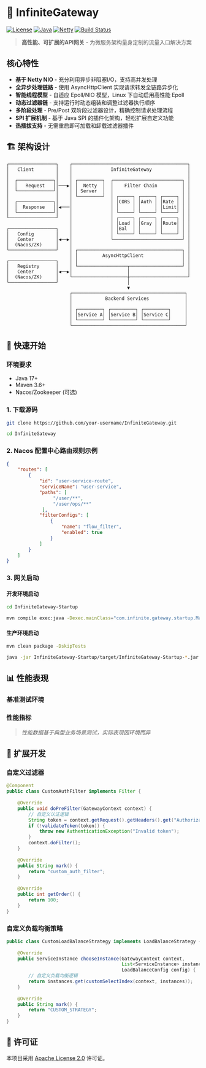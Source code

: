 # 🚀 InfiniteGateway

[![License](https://img.shields.io/badge/license-Apache%202-blue.svg)](https://www.apache.org/licenses/LICENSE-2.0.html)
[![Java](https://img.shields.io/badge/Java-17+-green.svg)](https://openjdk.java.net/)
[![Netty](https://img.shields.io/badge/Netty-4.x-red.svg)](https://netty.io/)
[![Build Status](https://img.shields.io/badge/build-passing-brightgreen.svg)]()

> **高性能、可扩展的API网关** - 为微服务架构量身定制的流量入口解决方案

## 核心特性
- **基于 Netty NIO** - 充分利用异步非阻塞I/O，支持高并发处理
- **全异步处理链路** - 使用 AsyncHttpClient 实现请求转发全链路异步化
- **智能线程模型** - 自适应 Epoll/NIO 模型，Linux 下自动启用高性能 Epoll
- **动态过滤器链** - 支持运行时动态组装和调整过滤器执行顺序
- **多阶段处理** - Pre/Post 双阶段过滤器设计，精确控制请求处理流程
- **SPI 扩展机制** - 基于 Java SPI 的插件化架构，轻松扩展自定义功能
- **热插拔支持** - 无需重启即可加载和卸载过滤器插件

## 🏗️ 架构设计

```
┌─────────────────┐    ┌──────────────────────────────────────────┐
│   Client        │    │              InfiniteGateway             │
│                 │    │                                          │
│  ┌─────────────┐│    │ ┌─────────┐  ┌─────────────────────────┐ │
│  │   Request   ││───▶│ │  Netty  │  │    Filter Chain         │ │
│  └─────────────┘│    │ │ Server  │  │                         │ │
│                 │    │ └─────────┘  │ ┌─────┐ ┌─────┐ ┌─────┐ │ │
│  ┌─────────────┐│    │              │ │CORS │ │Auth │ │Rate │ │ │
│  │  Response   ││◀───│              │ │     │ │     │ │Limit│ │ │
│  └─────────────┘│    │              │ └─────┘ └─────┘ └─────┘ │ │
└─────────────────┘    │              │ ┌─────┐ ┌─────┐ ┌─────┐ │ │
                       │              │ │Load │ │Gray │ │Route│ │ │
┌─────────────────┐    │              │ │Bal  │ │     │ │     │ │ │
│   Config        │    │              │ └─────┘ └─────┘ └─────┘ │ │
│   Center        │◀──▶│              └─────────────────────────┘ │
│  (Nacos/ZK)     │    │                                          │
└─────────────────┘    │ ┌──────────────────────────────────────┐ │
                       │ │         AsyncHttpClient              │ │
┌─────────────────┐    │ │                                      │ │
│   Registry      │    │ └──────────────────┬───────────────────┘ │
│   Center        │◀──▶│                    │                     │
│  (Nacos/ZK)     │    └────────────────────┼─────────────────────┘
└─────────────────┘                         │
                                            ▼
                       ┌─────────────────────────────────────────┐
                       │            Backend Services             │
                       │                                         │
                       │ ┌─────────┐ ┌─────────┐ ┌─────────┐     │
                       │ │Service A│ │Service B│ │Service C│     │
                       │ └─────────┘ └─────────┘ └─────────┘     │
                       └─────────────────────────────────────────┘
```

## 🚀 快速开始

### 环境要求
- Java 17+
- Maven 3.6+
- Nacos/Zookeeper (可选)

### 1. 下载源码
```bash
git clone https://github.com/your-username/InfiniteGateway.git

cd InfiniteGateway
```

### 2. Nacos 配置中心路由规则示例
```json
{
    "routes": [
        {
            "id": "user-service-route",
            "serviceName": "user-service",
            "paths": [
                 "/user/**",
                 "/user/ops/**"
             ],
            "filterConfigs": [
                {
                    "name": "flow_filter",
                    "enabled": true
                }
            ]
        }
    ]
}
```

### 3. 网关启动

#### 开发环境启动
```bash
cd InfiniteGateway-Startup

mvn compile exec:java -Dexec.mainClass="com.infinite.gateway.startup.Main"
```

#### 生产环境启动
```bash
mvn clean package -DskipTests

java -jar InfiniteGateway-Startup/target/InfiniteGateway-Startup-*.jar
```


## 📊 性能表现

### 基准测试环境


### 性能指标


> *性能数据基于典型业务场景测试，实际表现因环境而异*

## 🔧 扩展开发

### 自定义过滤器
```java
@Component
public class CustomAuthFilter implements Filter {
    
    @Override
    public void doPreFilter(GatewayContext context) {
        // 自定义认证逻辑
        String token = context.getRequest().getHeaders().get("Authorization");
        if (!validateToken(token)) {
            throw new AuthenticationException("Invalid token");
        }
        context.doFilter();
    }
    
    @Override
    public String mark() {
        return "custom_auth_filter";
    }
    
    @Override
    public int getOrder() {
        return 100;
    }
}
```

### 自定义负载均衡策略
```java
public class CustomLoadBalanceStrategy implements LoadBalanceStrategy {
    
    @Override
    public ServiceInstance chooseInstance(GatewayContext context,
                                          List<ServiceInstance> instances,
                                          LoadBalanceConfig config) {
        // 自定义负载均衡逻辑
        return instances.get(customSelectIndex(context, instances));
    }
    
    @Override
    public String mark() {
        return "CUSTOM_STRATEGY";
    }
}
```

## 📄 许可证

本项目采用 [Apache License 2.0](LICENSE) 许可证。
